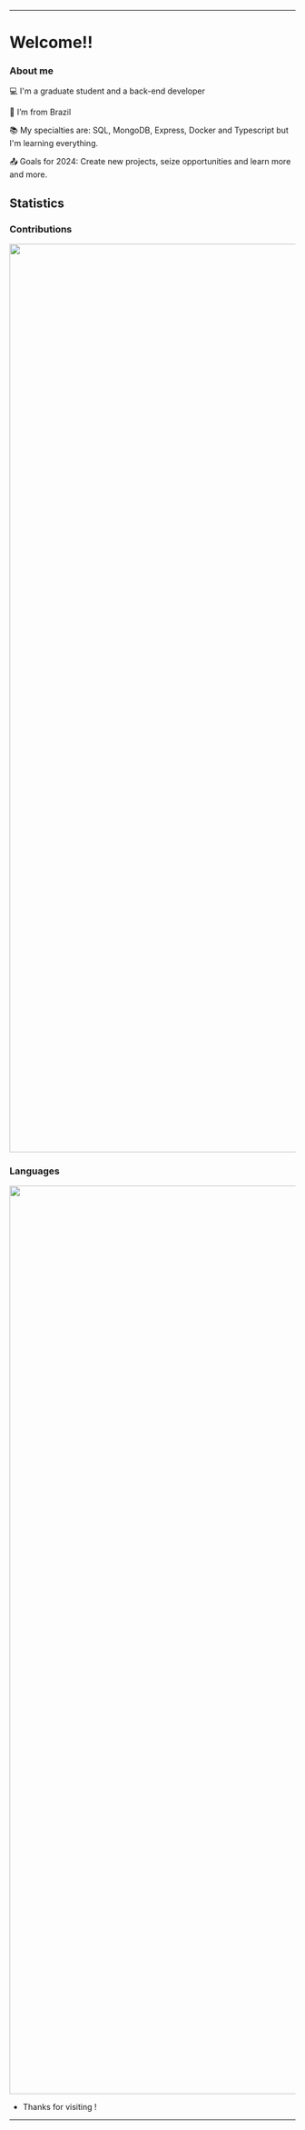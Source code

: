 ----------------------------------------------------------------------------

# Welcome!!

### About me

:computer: I'm a graduate student and a back-end developer

:house_with_garden: I’m from Brazil

:books: My specialties are: SQL, MongoDB, Express, Docker and Typescript but I'm learning everything.

:outbox_tray: Goals for 2024: Create new projects, seize opportunities and learn more and more.
 
## Statistics

### Contributions
 <img  src="https://streak-stats.demolab.com/?user=Guilherme-07062002&theme=radical" style="height:40vh" /> 

### Languages
 <img  src="https://github-readme-stats.vercel.app/api/top-langs/?username=Guilherme-07062002&bg_color=141321&title_color=D83A7C&text_color=A9FEF7&layout=compact" style="height:40vh" />

</br>

- Thanks for visiting !

----------------------------------------------------------------------------------
